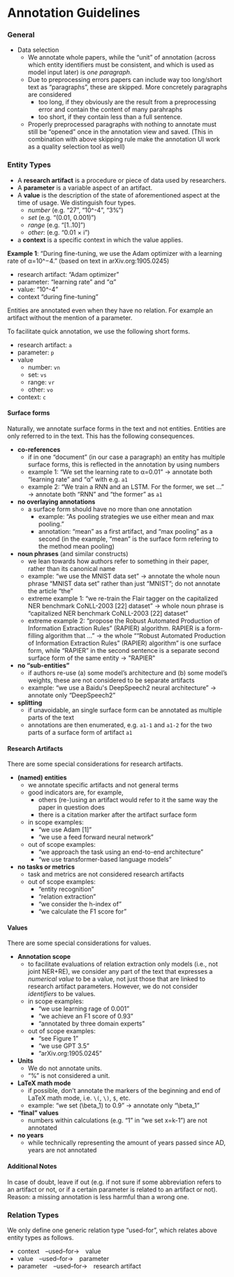 # Annotation Guidelines

### General

* Data selection
    * We annotate whole papers, while the “unit” of annotation (across which entity identifiers must be consistent, and which is used as model input later) is *one paragraph*.
    * Due to preprocessing errors papers can include way too long/short text as “paragraphs”, these are skipped. More concretely paragraphs are considered 
        * too long, if they obviously are the result from a preprocessing error and contain the content of many parahraphs
        * too short, if they contain less than a full sentence.
    * Properly preprocessed paragraphs with nothing to annotate must still be “opened” once in the annotation view and saved. (This in combination with above skipping rule make the annotation UI work as a quality selection tool as well)

### Entity Types

* A **research artifact** is a procedure or piece of data used by researchers.
* A **parameter** is a variable aspect of an artifact.
* A **value** is the description of the state of aforementioned aspect at the time of usage. We distinguish four types.
    * *number* (e.g. “27”, “10^-4”, “3%”)
    * *set* (e.g. “(0.01, 0.001)”)
    * *range* (e.g. “[1..10]”)
    * *other*: (e.g. “0.01 × i”)
* a **context** is a specific context in which the value applies.

**Example 1**: “During fine-tuning, we use the Adam optimizer with a learning rate of α=10^−4.” (based on text in arXiv.org:1905.0245)

* research artifact: “Adam optimizer”
* parameter: “learning rate” and “α”
* value: “10^-4”
* context “during fine-tuning”

Entities are annotated even when they have no relation. For example an artifact without the mention of a parameter.

To facilitate quick annotation, we use the following short forms.

* research artifact: `a`
* parameter: `p`
* value
    * number: `vn`
    * set: `vs`
    * range: `vr`
    * other: `vo`
* context: `c`

#### Surface forms

Naturally, we annotate surface forms in the text and not entities. Entities are only referred to in the text. This has the following consequences.

* **co-references**
    * if in one “document” (in our case a paragraph) an entity has multiple surface forms, this is reflected in the annotation by using numbers
    * example 1: “We set the learning rate to α=0.01” → annotate both “learning rate” and “α” with e.g. `a1`
    * example 2: “We train a RNN and an LSTM. For the former, we set ...” → annotate both “RNN” and “the former” as `a1`
* **no overlaying annotations**
    * a surface form should have no more than one annotation
        * example: “As pooling strategies we use either mean and max pooling.”
        * annotation:  “mean” as a first artifact, and “max pooling” as a second (in the example, “mean” is the surface form refering to the method mean pooling)
* **noun phrases** (and similar constructs)
    * we lean towards how authors refer to something in their paper, rather than its canonical name
    * example: “we use the MNIST data set” → annotate the whole noun phrase “MNIST data set” rather than just “MNIST”; do not annotate the article “the”
    * extreme example 1: “we re-train the Flair tagger on the capitalized NER benchmark CoNLL-2003 [22] dataset” → whole noun phrase is “capitalized NER benchmark CoNLL-2003 [22] dataset”
    * extreme example 2: “propose the Robust Automated Production of Information Extraction Rules” (RAPIER) algorithm. RAPIER is a form-filling algorithm that ...” → the whole ““Robust Automated Production of Information Extraction Rules” (RAPIER) algorithm” is one surface form, while “RAPIER” in the second sentence is a separate second surface form of the same entity
    -> "RAPIER"
* **no “sub-entities”**
    * if authors re-use (a) some model’s architecture and (b) some model’s weights, these are not considered to be separate artifacts
    * example: “we use a Baidu's DeepSpeech2 neural architecture” → annotate only “DeepSpeech2”
* **splitting**
    * if unavoidable, an single surface form can be annotated as multiple parts of the text
    * annotations are then enumerated, e.g. `a1-1` and `a1-2` for the two parts of a surface form of artifact `a1`

#### Research Artifacts

There are some special considerations for research artifacts.

* **(named) entities**
    * we annotate specific artifacts and not general terms
    * good indicators are, for example,
        * others (re-)using an artifact would refer to it the same way the paper in question does
        * there is a citation marker after the artifact surface form
    * in scope examples:
        * “we use Adam [1]”
        * “we use a feed forward neural network”
    * out of scope examples:
        * “we approach the task using an end-to-end architecture”
        * “we use transformer-based language models”
* **no tasks or metrics**
    * task and metrics are not considered research artifacts
    * out of scope examples:
        * “entity recognition”
        * “relation extraction”
        * “we consider the h-index of”
        * “we calculate the F1 score for”

#### Values

There are some special considerations for values.

* **Annotation scope**
    * to facilitate evaluations of relation extraction only models (i.e., not joint NER+RE), we consider any part of the text that expresses a *numerical value* to be a value, not just those that are linked to research artifact parameters. However, we do not consider *identifiers* to be values.
    * in scope examples:
        * “we use learning rage of 0.001”
        * “we achieve an F1 score of 0.93”
        * “annotated by three domain experts”
    * out of scope examples:
        * “see Figure 1”
        * “we use GPT 3.5”
        * “arXiv.org:1905.0245”
* **Units**
    * We do not annotate units.
    * “%” is not considered a unit.
* **LaTeX math mode**
    * if possible, don’t annotate the markers of the beginning and end of LaTeX math mode, i.e. `\(`, `\)`, `$`, etc.
    * example: “we set \(\beta\_1\) to 0.9” → annotate only “\beta\_1”
* **“final” values**
    * numbers within calculations (e.g. “1” in “we set x=k-1”) are not annotated
* **no years**
    * while technically representing the amount of years passed since AD, years are not annotated

#### Additional Notes

In case of doubt, leave if out (e.g. if not sure if some abbreviation refers to an artifact or not, or if a certain parameter is related to an artifact or not). Reason: a missing annotation is less harmful than a wrong one.

### Relation Types

We only define one generic relation type “used-for”, which relates above entity types as follows.

* context –used–for→ value
* value –used–for→ parameter
* parameter –used–for→ research artifact
